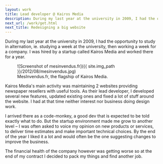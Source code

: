 ```yaml
---
layout: work
title: Lead developer @ Kairos Media
description: During my last year at the university in 2009, I had the opportunity to study in alternation, ie. studying a week at the university, then working a week for a company. I was hired by a startup called Kairos Media and worked there for a year.
next_url: /work/get.html
next_title: Redesigning a big website
---
```

During my last year at the university in 2009, I had the opportunity to study in alternation, ie. studying a week at the university, then working a week for a company. I was hired by a startup called Kairos Media and worked there for a year.

<figure>
![Screenshot of mesinvendus.fr]({{ site.img_path }}/2012/08/mesinvendus.jpg)
<figcaption>
MesInvendus.fr, the flagship of Kairos Media.
</figcaption>
</figure>

Kairos Media's main activity was maintaining 2 websites providing newspaper resellers with useful tools. As their lead developer, I developed several new features, updated existing ones and fixed a lot of stuff around the website. I had at that time neither interest nor  business doing design work.

I arrived there as a code-monkey, a good dev that is expected to be told exactly what to do. But the startup environment made me grow to another level – I was often asked to voice my opinion on new products or services, to deliver time estimates and make important technical choices. By the end of the year I liked it a lot and would often be the one suggesting changes to improve the business.

The financial health of the company however was getting worse so at the end of my contract I decided to pack my things and find another job.